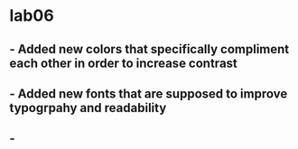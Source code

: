 # lab06

## - Added new colors that specifically compliment each other in order to increase contrast
## - Added new fonts that are supposed to improve typogrpahy and readability 
## -